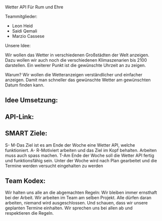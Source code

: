 Wetter API   Für Rum und Ehre

Teammitglieder:
- Leon Heid
- Saidi Qemali
- Marzio Cassese

Unsere Idee:

Wir wollen das Wetter in verschiedenen Großstädten der Welt anzeigen. Dazu wollen wir auch noch die verschiedenen Klimaszenarien bis 2100 darstellen. Ein weiterer Punkt ist die gewünschte Uhrzeit an zu zeigen.

Warum?
Wir wollen die Wetteranzeigen verständlicher und einfacher anzeigen. Damit man schneller das gewünschte Wetter am gewünschten Datum finden kann.


## Idee Umsetzung:
 
 
## API-Link:
 
 
## SMART Ziele:
S-
M-Das Ziel ist es am Ende der Woche eine Wetter API, welche funktioniert.
A-
R-Motiviert arbeiten und das Ziel im Kopf behalten. Arbeiten muss auch spass machen.
T-Am Ende der Woche soll die Wetter API fertig und funktionsfähig sein. Unter der Woche wird nach Plan gearbeitet und die Termine werden versucht eingehalten zu werden
## Team Kodex:

Wir halten uns alle an die abgemachten Regeln:
Wir bleiben immer ernsthaft bei der Arbeit.
Wir arbeiten im Team am selben Projekt. Alle dürfen daran arbeiten, niemand wird ausgeschlossen. Und schauen, dass wir unsere geplanten Termine einhalten.
Wir sprechen uns bei allen ab und respektieren die Regeln.
 
